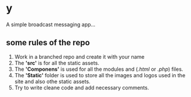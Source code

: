 # y
A simple broadcast messaging app...

## some rules of the repo 
1. Work in a branched repo and create it with your name 
2. The **'src'** is for all the static assets.
3. The **'Componens'** is used for all the modules and (*.html* or *.php*) files. 
4. The **'Static'** folder is used to store all the images and logos used in the site and also othe static assets.
5. Try to write cleane code and add necessary comments.
